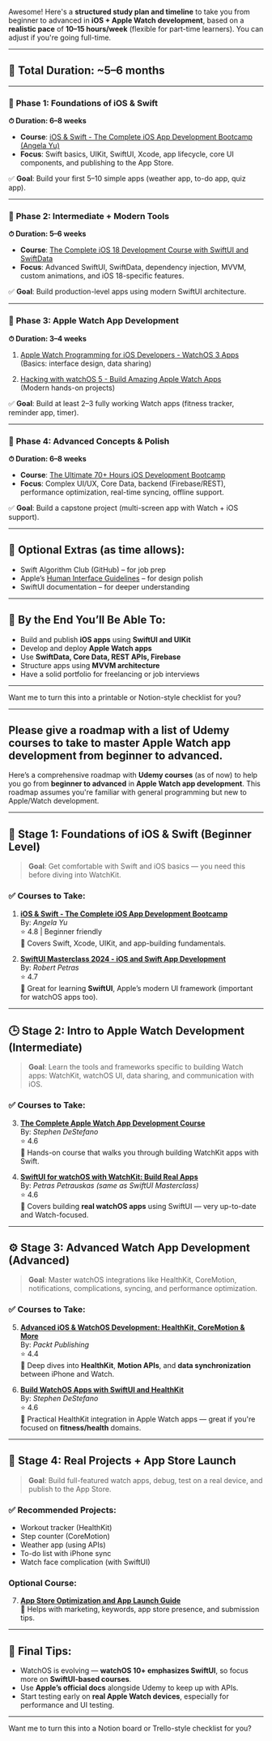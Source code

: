 Awesome! Here's a **structured study plan and timeline** to take you from beginner to advanced in **iOS + Apple Watch development**, based on a **realistic pace** of **10–15 hours/week** (flexible for part-time learners). You can adjust if you're going full-time.

---

## 📅 **Total Duration: ~5–6 months**

---

### 🧩 **Phase 1: Foundations of iOS & Swift**  
**⏱ Duration: 6–8 weeks**

- **Course**: [iOS & Swift - The Complete iOS App Development Bootcamp (Angela Yu)](https://www.udemy.com/course/ios-13-app-development-bootcamp)  
- **Focus**: Swift basics, UIKit, SwiftUI, Xcode, app lifecycle, core UI components, and publishing to the App Store.

✅ **Goal**: Build your first 5–10 simple apps (weather app, to-do app, quiz app).

---

### 🧩 **Phase 2: Intermediate + Modern Tools**  
**⏱ Duration: 5–6 weeks**

- **Course**: [The Complete iOS 18 Development Course with SwiftUI and SwiftData](https://www.udemy.com/course/the-complete-ios-app-development-bootcamp-with-swiftui)  
- **Focus**: Advanced SwiftUI, SwiftData, dependency injection, MVVM, custom animations, and iOS 18-specific features.

✅ **Goal**: Build production-level apps using modern SwiftUI architecture.

---

### 🧩 **Phase 3: Apple Watch App Development**  
**⏱ Duration: 3–4 weeks**

1. [Apple Watch Programming for iOS Developers - WatchOS 3 Apps](https://www.udemy.com/course/apple-watch-programming-for-ios-developers-watchos-3-apps-watchkit)  
   (Basics: interface design, data sharing)

2. [Hacking with watchOS 5 - Build Amazing Apple Watch Apps](https://www.udemy.com/course/watchos3/)  
   (Modern hands-on projects)

✅ **Goal**: Build at least 2–3 fully working Watch apps (fitness tracker, reminder app, timer).

---

### 🧩 **Phase 4: Advanced Concepts & Polish**  
**⏱ Duration: 6–8 weeks**

- **Course**: [The Ultimate 70+ Hours iOS Development Bootcamp](https://www.udemy.com/course/the-ultimate-60-hours-ios-development-bootcamp)  
- **Focus**: Complex UI/UX, Core Data, backend (Firebase/REST), performance optimization, real-time syncing, offline support.

✅ **Goal**: Build a capstone project (multi-screen app with Watch + iOS support).

---

## 📘 Optional Extras (as time allows):
- Swift Algorithm Club (GitHub) – for job prep
- Apple’s [Human Interface Guidelines](https://developer.apple.com/design/human-interface-guidelines/) – for design polish
- SwiftUI documentation – for deeper understanding

---

## 🎯 By the End You’ll Be Able To:
- Build and publish **iOS apps** using **SwiftUI and UIKit**
- Develop and deploy **Apple Watch apps**
- Use **SwiftData, Core Data, REST APIs, Firebase**
- Structure apps using **MVVM architecture**
- Have a solid portfolio for freelancing or job interviews

---

Want me to turn this into a printable or Notion-style checklist for you?

---

## Please give a roadmap with a list of Udemy courses to take to master Apple Watch app development from beginner to advanced. ##

Here’s a comprehensive roadmap with **Udemy courses** (as of now) to help you go from **beginner to advanced** in **Apple Watch app development**. This roadmap assumes you're familiar with general programming but new to Apple/Watch development.

---

## 🚀 Stage 1: **Foundations of iOS & Swift (Beginner Level)**

> **Goal**: Get comfortable with Swift and iOS basics — you need this before diving into WatchKit.

### ✅ Courses to Take:

1. **[iOS & Swift - The Complete iOS App Development Bootcamp](https://www.udemy.com/course/ios13-app-development-bootcamp/)**  
   By: *Angela Yu*  
   ⭐ 4.8 | Beginner friendly  
   🔑 Covers Swift, Xcode, UIKit, and app-building fundamentals.

2. **[SwiftUI Masterclass 2024 - iOS and Swift App Development](https://www.udemy.com/course/swiftui-masterclass-course-ios-development-with-swift/)**  
   By: *Robert Petras*  
   ⭐ 4.7  
   🔑 Great for learning **SwiftUI**, Apple’s modern UI framework (important for watchOS apps too).

---

## 🕒 Stage 2: **Intro to Apple Watch Development (Intermediate)**

> **Goal**: Learn the tools and frameworks specific to building Watch apps: WatchKit, watchOS UI, data sharing, and communication with iOS.

### ✅ Courses to Take:

3. **[The Complete Apple Watch App Development Course](https://www.udemy.com/course/apple-watch-app-development/)**  
   By: *Stephen DeStefano*  
   ⭐ 4.6  
   🔑 Hands-on course that walks you through building WatchKit apps with Swift.

4. **[SwiftUI for watchOS with WatchKit: Build Real Apps](https://www.udemy.com/course/apple-watchos-apps-with-swiftui-build-real-projects/)**  
   By: *Petras Petrauskas (same as SwiftUI Masterclass)*  
   ⭐ 4.6  
   🔑 Covers building **real watchOS apps** using SwiftUI — very up-to-date and Watch-focused.

---

## ⚙️ Stage 3: **Advanced Watch App Development (Advanced)**

> **Goal**: Master watchOS integrations like HealthKit, CoreMotion, notifications, complications, syncing, and performance optimization.

### ✅ Courses to Take:

5. **[Advanced iOS & WatchOS Development: HealthKit, CoreMotion & More](https://www.udemy.com/course/advanced-ios-and-watchos-development-healthkit-coremotion/)**  
   By: *Packt Publishing*  
   ⭐ 4.4  
   🔑 Deep dives into **HealthKit**, **Motion APIs**, and **data synchronization** between iPhone and Watch.

6. **[Build WatchOS Apps with SwiftUI and HealthKit](https://www.udemy.com/course/build-watchos-apps-with-swiftui-and-healthkit/)**  
   By: *Stephen DeStefano*  
   ⭐ 4.6  
   🔑 Practical HealthKit integration in Apple Watch apps — great if you're focused on **fitness/health** domains.

---

## 📲 Stage 4: **Real Projects + App Store Launch**

> **Goal**: Build full-featured watch apps, debug, test on a real device, and publish to the App Store.

### ✅ Recommended Projects:

- Workout tracker (HealthKit)
- Step counter (CoreMotion)
- Weather app (using APIs)
- To-do list with iPhone sync
- Watch face complication (with SwiftUI)

### Optional Course:

7. **[App Store Optimization and App Launch Guide](https://www.udemy.com/course/ios-app-store-optimization-seo-course/)**  
   🔑 Helps with marketing, keywords, app store presence, and submission tips.

---

## 🧠 Final Tips:

- WatchOS is evolving — **watchOS 10+ emphasizes SwiftUI**, so focus more on **SwiftUI-based courses**.
- Use **Apple’s official docs** alongside Udemy to keep up with APIs.
- Start testing early on **real Apple Watch devices**, especially for performance and UI testing.

---

Want me to turn this into a Notion board or Trello-style checklist for you?